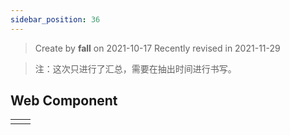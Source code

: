 ```yaml
---
sidebar_position: 36
---
```


> Create by **fall** on 2021-10-17
> Recently revised in 2021-11-29

> 注：这次只进行了汇总，需要在抽出时间进行书写。

## Web Component



|      |      |
| ---- | ---- |
|      |      |


